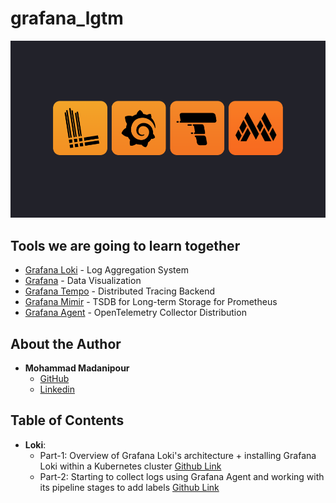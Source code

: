# grafana_lgtm
![Grafana LGTM Image](Grafana_lgtm_logo.png)


## Tools we are going to learn together
* [Grafana Loki](https://grafana.com/oss/loki/) - Log Aggregation System
* [Grafana](https://grafana.com/oss/grafana/) - Data Visualization
* [Grafana Tempo](https://grafana.com/oss/tempo/) - Distributed Tracing Backend
* [Grafana Mimir](https://grafana.com/oss/mimir/) - TSDB for Long-term Storage for Prometheus
* [Grafana Agent](https://grafana.com/docs/agent/latest/) -  OpenTelemetry Collector Distribution



## About the Author
  - **Mohammad Madanipour**
    - [GitHub](https://github.com/mohammadll)
    - [Linkedin](https://linkedin.com/in/mohammad-madanipour)
   

## Table of Contents
  - **Loki**:
    - Part-1: Overview of Grafana Loki's architecture + installing Grafana Loki within a Kubernetes cluster [Github Link](loki-helm)
    - Part-2: Starting to collect logs using Grafana Agent and working with its pipeline stages to add labels [Github Link](agent-operator)
